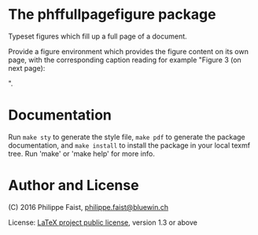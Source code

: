 # The phffullpagefigure package

Typeset figures which fill up a full page of a document.

Provide a figure environment which provides the figure content on its own page,
with the corresponding caption reading for example "Figure 3 (on next page):
<caption>".


# Documentation

Run `make sty` to generate the style file, `make pdf` to generate the package
documentation, and `make install` to install the package in your local texmf
tree. Run 'make' or 'make help' for more info.


# Author and License

(C) 2016 Philippe Faist, philippe.faist@bluewin.ch

License: [LaTeX project public license](http://www.ctan.org/license/lppl1.3),
version 1.3 or above


